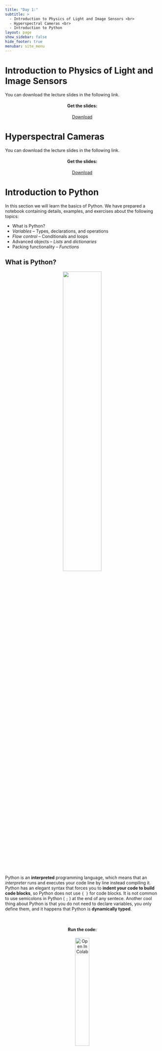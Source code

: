 ```yaml
---
title: "Day 1:"
subtitle: >
  - Introduction to Physics of Light and Image Sensors <br>
  - Hyperspectral Cameras <br>
  - Introduction to Python
layout: page
show_sidebar: false
hide_footer: true
menubar: site_menu
---
```


# Introduction to Physics of Light and Image Sensors

You can download the lecture slides in the following link.<br>
<center>
  <h4>Get the slides:</h4>
  <a href="/assets/docs/CdeC-day1-part1.pptx" class="button is-primary is-normal is-outlined is-fullwidth">Download</a>
</center>

# Hyperspectral Cameras

You can download the lecture slides in the following link.<br>
<center>
  <h4>Get the slides:</h4>
  <a href="/assets/docs/CdeC-day1-part2.pptx" class="button is-primary is-normal is-outlined is-fullwidth">Download</a>
</center>

# Introduction to Python

In this section we will learn the basics of Python. We have prepared a notebook containing details, examples, and exercises about the following topics:

- What is Python?
- *Variables* – Types, declarations, and operations
- *Flow control* – Conditionals and loops
- Advanced objects – *Lists* and *dictionaries*
- Packing functionality – *Functions*

## What is Python?

<center>
    <img width="50%" src="https://www.python.org/static/community_logos/python-logo-generic.svg">
</center>

Python is an **interpreted** programming language, which means that an _interpreter_ runs and executes your code line by line instead compiling it. Python has an elegant syntax that forces you to **indent your code to build code blocks**, so Python does not use `{ }` for code blocks. It is not common to use  semicolons in Python ( `;` ) at the end of any sentece. Another cool thing about Python is that you do not need to declare variables, you only define them, and it happens that Python is **dynamically typed**.

<center><br>
  <h4>Run the code:</h4>
  <a href="https://colab.research.google.com/github/RodolfoFerro/hyperspectrum/blob/master/Day%201/Intro_to_Python.ipynb" target="_parent">
    <img width="30%" src="https://colab.research.google.com/assets/colab-badge.svg" alt="Open In Colab"/>
  </a>
</center>